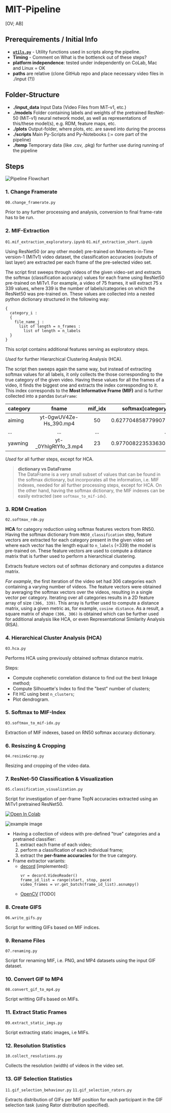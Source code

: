 # MIT-Pipeline
[OV; AB]

## Prerequirements / Initial Info

+ **[`utils.py`](utils.py)** - Utility functions used in scripts along the pipeline.
+ **Timing** - Comment on What is the bottlenck out of these steps?
+ **platform independence**: tested under independently on CoLab, Mac and Linux = OK
+ **paths** are relative (clone GitHub repo and place necessary video files in ./input (?))


## Folder-Structure

+ **./input_data**
Input Data (Video Files from MiT-v1, etc.)
+ **./models**
Folder containing labels and weights of the pretrained ResNet-50 (MiT-v1) neural network model, as well as representations of this/these model(s), e.g. RDM, feature maps, etc.
+ **./plots**
Output-folder, where plots, etc. are saved into during the process
+ **./scripts**
Main Py-Scripts and Py-Notebooks (:= core part of the pipeline)
+ **./temp**
Temporary data (like .csv, .pkg) for further use during running of the pipeline


## Steps

![Pipeline Flowchart](/plots/MIT_pipeline_1.1_wBG.png  "Processing Pipeline Steps")

### 1. Change Framerate
`00.change_framerate.py`

Prior to any further processing and analysis, conversion to final frame-rate has to be run.

### 2. MIF-Extraction
`01.mif_extraction_exploratory.ipynb`
`01.mif_extraction_short.ipynb`

Using ResNet50 (or any other model) pre-trained on Moments-in-Time version-1 (MiTv1) video dataset, the classification accuracies (outputs of last layer) are extracted per each frame of the pre-selected video set.

The script first sweeps through videos of the given video-set and extracts the softmax (classification accuracy) values for each frame using ResNet50 pre-trained on MiTv1. For example, a video of 75 frames, it will extract 75 x 339 values, where 339 is the number of labels/categories on which the ResNet50 was pre-trained on. These values are collected into a nested python dictionary structured in the following
way:
  ```
  {
    category_i :
    {
      file_name_j :
        list of length = n_frames :
          list of length = n_labels
    }
  }  
  ```
  This script contains additional features serving as exploratory steps.
  
  *Used* for further Hierarchical Clustering Analysis (HCA).

The script then sweeps again the same way, but instead of extracting softmax values for all labels, it only collects the those corresponding to the true category of the given video. Having these values for all the frames of a video, it finds the biggest one and extracts the index corresponding to it. This index corresponds to the **Most Informative Frame (MIF)** and is further collected into a pandas `DataFrame`:

  | category | fname | mif_idx | softmax[category] |
  | -------- |:-----:| :------:| ----------------: | 
  | aiming | yt-0gwUV4Ze-Hs_390.mp4	| 50 | 0.6277048587799072 |
  | ... | ... | ... | ...|
  |yawning | yt-_0YhIgRtYfo_3.mp4 | 23 | 0.9770082235336304 |
  
  *Used* for all further steps, except for HCA.

> **dictionary vs DataFrame** \
The DataFrame is a very small subset of values that can be found in the 
softmax dictionary, but incorporates all the information, i.e. MIF indexes,
needed for all further processing steps, except for HCA. On the other hand,
having the softmax dictionary, the MIF indexes can be easily extracted
(see `softmax_to_mif-idx`).  

### 3. RDM Creation
`02.softmax_rdm.py`

**HCA** for category reduction using softmax features vectors from RN50. Having the softmax dictionary from `RN50_classification` step, feature vectors are extracted for each category present in the given video set where each vector has the length equal to `n_labels` (=339) the model is pre-trained on. These feature vectors are used to compute a distance matrix that is further used to perform a hierarchical clustering.

Extracts feature vectors out of softmax dictionary and computes a distance matrix.
    
*For example*, the first iteration of the video set had 306 categories each containing a varying number of videos. The feature vectors were obtained by averaging the softmax vectors over the videos, resulting in a single vector per category. Iterating over all categories results in a 2D feature array of size `(306, 339)`. This array is further used to compute a distance matrix, using a given metric as, for example, `cosine distance`. As a result, a square matrix of shape `(306, 306)` is obtained which can be further used for additional analysis like HCA, or even Representational Similarity Analysis (RSA).

### 4. Hierarchical Cluster Analysis (HCA)
`03.hca.py`

Performs HCA using previously obtained softmax distance matrix.

Steps:
* Compute cophenetic correlation distance to find out the best linkage method;
* Compute Silhouette's Index to find the "best" number of clusters;
* Fit HC using best `n_clusters`;
* Plot dendrogram.

### 5. Softmax to MIF-Index
`03.softmax_to_mif-idx.py`

Extraction of MIF indexes, based on RN50 softmax accuracy dictionary.

### 6. Resiszing & Cropping
`04.resize&crop.py`

Resizing and cropping of the video data.

### 7. ResNet-50 Classification & Visualization
`05.classification_visualization.py`

Script for investigation of per-frame TopN accuracies extracted using an MiTv1 pretrained ResNet50.

[![Open In Colab](https://colab.research.google.com/assets/colab-badge.svg)](https://colab.research.google.com/github/CogNeuroUR/frame-by-frame/blob/main/video_frame_extractor.ipynb)

![example image](https://github.com/CogNeuroUR/frame-by-frame/blob/main/plots/best&worst+top5/cutting_yt-UgO4jE-puiE_67.mp4.png?raw=true)


* Having a collection of videos with pre-defined "true" categories and a pretrained classifier:
    1. extract each frame of each video;
    2. perform a classification of each individual frame;
    3. extract the **per-frame accuracies** for the true category.
* Frame extractor variants:
    * [decord](https://github.com/dmlc/decord) [implemented]:
        ```
        vr = decord.VideoReader()
        frame_id_list = range(start, stop, pace)
        video_frames = vr.get_batch(frame_id_list).asnumpy()
        ```
    * [OpenCV](https://opencv-python-tutroals.readthedocs.io/en/latest/py_tutorials/py_gui/py_video_display/py_video_display.html) [TODO]

### 8. Create GIFS
`06.write_gifs.py`

Script for writting GIFs based on MIF indices.

### 9. Rename Files
`07.renaming.py`

Script for renaming MIF, i.e. PNG, and MP4 datasets using the input GIF dataset.

### 10. Convert GIF to MP4
`08.convert_gif_to_mp4.py`

Script writting GIFs based on MIFs.

### 11. Extract Static Frames
`09.extract_static_imgs.py`

Script extracting static images, i.e MIFs.

### 12. Resolution Statistics
`10.collect_resolutions.py`

Collects the resolution (width) of videos in the video set.

### 13. GIF Selection Statistics
`11.gif_selection_behaviour.py`
`11.gif_selection_rators.py`

Extracts distribution of GIFs per MIF position for each participant in the GIF selection task (using Rator distribution specified).









<!-- Frame-by-frame classification
=======================================================

[![Open In Colab](https://colab.research.google.com/assets/colab-badge.svg)](https://colab.research.google.com/github/CogNeuroUR/frame-by-frame/blob/main/video_frame_extractor.ipynb)

![example image](https://github.com/CogNeuroUR/frame-by-frame/blob/main/plots/best&worst+top5/cutting_yt-UgO4jE-puiE_67.mp4.png?raw=true)


* Having a collection of videos with pre-defined "true" categories and a pretrained classifier:
    1. extract each frame of each video;
    2. perform a classification of each individual frame;
    3. extract the **per-frame accuracies** for the true category.
* Frame extractor variants:
    * [decord](https://github.com/dmlc/decord) [implemented]:
        ```
        vr = decord.VideoReader()
        frame_id_list = range(start, stop, pace)
        video_frames = vr.get_batch(frame_id_list).asnumpy()
        ```
    * [OpenCV](https://opencv-python-tutroals.readthedocs.io/en/latest/py_tutorials/py_gui/py_video_display/py_video_display.html) [TODO]
  -->
